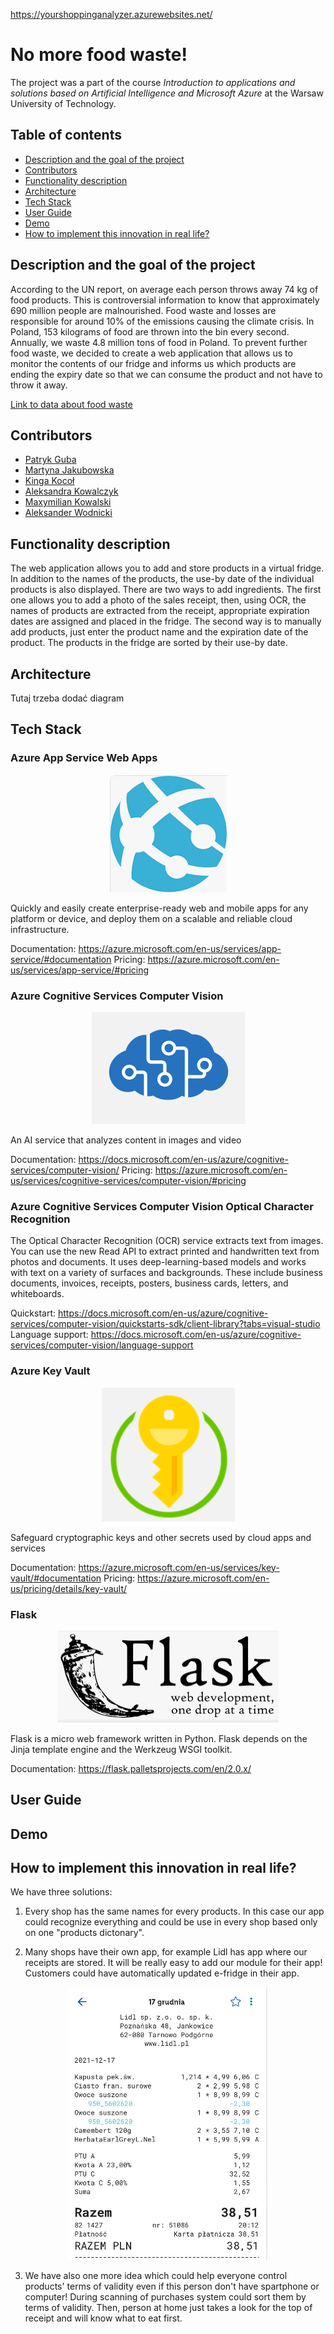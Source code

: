 https://yourshoppinganalyzer.azurewebsites.net/

# No more food waste!
The project was a part of the course *Introduction to applications and solutions based on Artificial Intelligence and Microsoft Azure* at the Warsaw University of Technology.

## Table of contents
* [Description and the goal of the project](#description)
* [Contributors](#contributors)
* [Functionality description](#functionality)
* [Architecture](#architecture)
* [Tech Stack](#tech-stack)
* [User Guide](#user-guide)
* [Demo](#demo)
* [How to implement this innovation in real life?](#innovation)

<a name="description"/></a>
## Description and the goal of the project
According to the UN report, on average each person throws away 74 kg of food products. This is controversial information to know that approximately 690 million people are malnourished. Food waste and losses are responsible for around 10% of the emissions causing the climate crisis. In Poland, 153 kilograms of food are thrown into the bin every second. Annually, we waste 4.8 million tons of food in Poland. To prevent further food waste, we decided to create a web application that allows us to monitor the contents of our fridge and informs us which products are ending the expiry date so that we can consume the product and not have to throw it away.

<a href="https://klimat.rp.pl/ekotrendy/art17074151-raport-onz-miliard-ton-zywnosci-rocznie-laduje-na-smietniku" target="_blank">Link to data about food waste</a>

<a name="contributors"/></a>
## Contributors
* <a href="https://github.com/gubapatryk" target="_blank">Patryk Guba</a>
* <a href="https://github.com/mjakubowska" target="_blank">Martyna Jakubowska</a>
* <a href="https://github.com/kingakocol" target="_blank">Kinga Kocoł</a>
* <a href="https://github.com/Olakow" target="_blank">Aleksandra Kowalczyk</a>
* <a href="https://github.com/maxxx958" target="_blank">Maxymilian Kowalski</a>
* <a href="https://github.com/AleksanderWodnicki" target="_blank">Aleksander Wodnicki</a>

<a name="functionality"/></a>
## Functionality description
The web application allows you to add and store products in a virtual fridge. In addition to the names of the products, the use-by date of the individual products is also displayed. There are two ways to add ingredients. The first one allows you to add a photo of the sales receipt, then, using OCR, the names of products are extracted from the receipt, appropriate expiration dates are assigned and placed in the fridge. The second way is to manually add products, just enter the product name and the expiration date of the product. The products in the fridge are sorted by their use-by date.

<a name="architecture"/></a>
## Architecture
Tutaj trzeba dodać diagram

<a name="tech-stack"/></a>
## Tech Stack

### Azure App Service Web Apps

 <p align="center">
 <img src="app/materials/appservice.png"/>
 </p>
 
Quickly and easily create enterprise-ready web and mobile apps for any platform or device, and deploy them on a scalable and reliable cloud infrastructure.
 
Documentation: https://azure.microsoft.com/en-us/services/app-service/#documentation
Pricing: https://azure.microsoft.com/en-us/services/app-service/#pricing

### Azure Cognitive Services Computer Vision 

 <p align="center">
 <img src="app/materials/computervision.png"/>
 </p>
 
An AI service that analyzes content in images and video

Documentation: https://docs.microsoft.com/en-us/azure/cognitive-services/computer-vision/
Pricing: https://azure.microsoft.com/en-us/services/cognitive-services/computer-vision/#pricing
 
### Azure Cognitive Services Computer Vision Optical Character Recognition

The Optical Character Recognition (OCR) service extracts text from images. You can use the new Read API to extract printed and handwritten text from photos and documents. It uses deep-learning-based models and works with text on a variety of surfaces and backgrounds. These include business documents, invoices, receipts, posters, business cards, letters, and whiteboards. 

Quickstart: https://docs.microsoft.com/en-us/azure/cognitive-services/computer-vision/quickstarts-sdk/client-library?tabs=visual-studio
Language support: https://docs.microsoft.com/en-us/azure/cognitive-services/computer-vision/language-support

### Azure Key Vault

 <p align="center">
 <img src="app/materials/keyvault.png"/>
 </p>
 
Safeguard cryptographic keys and other secrets used by cloud apps and services
 
Documentation: https://azure.microsoft.com/en-us/services/key-vault/#documentation
Pricing: https://azure.microsoft.com/en-us/pricing/details/key-vault/

### Flask

 <p align="center">
 <img src="app/materials/flask.png"/>
 </p>
 
 Flask is a micro web framework written in Python. Flask depends on the Jinja template engine and the Werkzeug WSGI toolkit. 
 
Documentation: https://flask.palletsprojects.com/en/2.0.x/

<a name="user-guide"/></a>
## User Guide

<a name="demo"/></a>
## Demo
 
 <a name="innovation"/></a>
## How to implement this innovation in real life?

We have three solutions:


1. Every shop has the same names for every products. In this case our app could recognize everything and could be use in every shop based  only on one "products dictonary".

2. Many shops have their own app, for example Lidl has app where our receipts are stored. It will be really easy to add our module for their app! Customers could have automatically updated e-fridge in their app.

<p align="center">
 <img src="app/materials/lidl1.png"/>
 </p>

3. We have also one more idea which could help everyone control products' terms of validity even if this person don't have spartphone or computer! During scanning of purchases system could sort them by terms of validity. Then, person at home just takes a look for the top of receipt and will know what to eat first.
